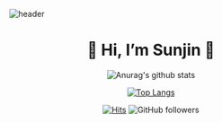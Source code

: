 ![header](https://capsule-render.vercel.app/api?type=waving&color=auto&height=300&section=header&text=badajinsee🌊&fontSize=90&animation=fadeIn&fontAlignY=38&0any%20Repo%20like%20me!&desc)

<div align=center><h1>💖 Hi, I’m Sunjin 💖</h1></div>

<div align=center>

![Anurag's github stats](https://github-readme-stats.vercel.app/api?username=badajinsee&show_icons=true&theme=radical)

[![Top Langs](https://github-readme-stats.vercel.app/api/top-langs/?username=badajinsee&layout=compact&theme=dracula)](https://github.com/metleeha)

[![Hits](https://hits.seeyoufarm.com/api/count/incr/badge.svg?url=https%3A%2F%2Fgithub.com%2Fbadajinsee&count_bg=%23EDD2F2&title_bg=%23FF83E2&icon=rabbitmq.svg&icon_color=%23000000&title=hits&edge_flat=false)](https://hits.seeyoufarm.com)
![GitHub followers](https://img.shields.io/github/followers/badajinsee?style=social)
